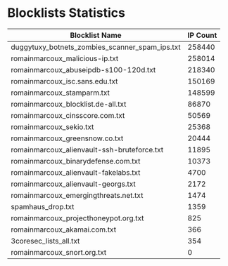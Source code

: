 # Blocklists Statistics
| Blocklist Name | IP Count |
|----|----|
| duggytuxy_botnets_zombies_scanner_spam_ips.txt | 258440 |
| romainmarcoux_malicious-ip.txt | 258014 |
| romainmarcoux_abuseipdb-s100-120d.txt | 218340 |
| romainmarcoux_isc.sans.edu.txt | 150169 |
| romainmarcoux_stamparm.txt | 148599 |
| romainmarcoux_blocklist.de-all.txt | 86870 |
| romainmarcoux_cinsscore.com.txt | 50569 |
| romainmarcoux_sekio.txt | 25368 |
| romainmarcoux_greensnow.co.txt | 20444 |
| romainmarcoux_alienvault-ssh-bruteforce.txt | 11895 |
| romainmarcoux_binarydefense.com.txt | 10373 |
| romainmarcoux_alienvault-fakelabs.txt | 4700 |
| romainmarcoux_alienvault-georgs.txt | 2172 |
| romainmarcoux_emergingthreats.net.txt | 1474 |
| spamhaus_drop.txt | 1359 |
| romainmarcoux_projecthoneypot.org.txt | 825 |
| romainmarcoux_akamai.com.txt | 366 |
| 3coresec_lists_all.txt | 354 |
| romainmarcoux_snort.org.txt | 0 |
